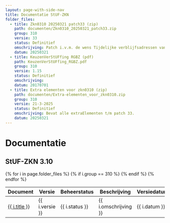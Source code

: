 ```yaml
---
layout: page-with-side-nav
title: Documentatie StUF-ZKN
folder_files:
  - title: Zkn0310 20250321 patch33 (zip)
    path: documenten/Zkn0310_20250321_patch33.zip
    group: 310
    versie: 33
    status: Definitief
    omschrijving: Patch i.v.m. de wens Tijdelijke verblijfsadressen van niet ingezetene te kunnen uitwisselen. Bevat alle documentatie, schema's en WSDL's behorende bij patch 32 van StUF-ZKN 3.10 inclusief alle bij de StUF 3.01 onderlaag en StUF-BG 3.10 horende zaken. Tevens bevat de zip het overzicht van de er in verwerkte onderhoudsverzoeken en de lijst met de bij StUF-ZKN 3.10 horende extraElementen.
    datum: 20250321
  - title: KeuzenVerStUFfing RGBZ (pdf)
    path: KeuzenVerStUFfing_RGBZ.pdf
    group: 310
    versie: 1.15
    status: Definitief
    omschrijving: 
    datum: 20170701
  - title: Extra elementen voor zkn0310 (zip)
    path: documenten/Extra-elementen_voor_zkn0310.zip
    group: 310
    versie: 21-3-2025
    status: Definitief
    omschrijving: Bevat alle extraElementen t/m patch 33.
    datum: 20250321
---
```


# Documentatie

## StUF-ZKN 3.10

<table>
	<thead>
		<tr>
			<th>Document</th><th>Versie</th><th>Beheerstatus</th><th>Beschrijving</th><th>Versiedatum</th>
		</tr>
	</thead>
	<tbody>
		{% for i in page.folder_files %}
			{% if i.group == 310 %} 
				<tr>
					<td>
					  <a href="{{ i.path | base_url }}">
						{{ i.title }}
					  </a>
					</td>
					<td>{{ i.versie }}</td>
					<td>{{ i.status }}</td>
					<td>{{ i.omschrijving }}</td>
					<td>{{ i.datum }}</td>
				</tr>
			{% endif %} 
		{% endfor %}
	</tbody>
</table>

